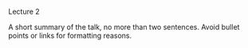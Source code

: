 Lecture 2

A short summary of the talk, no more than two sentences. Avoid bullet points or links for formatting reasons.